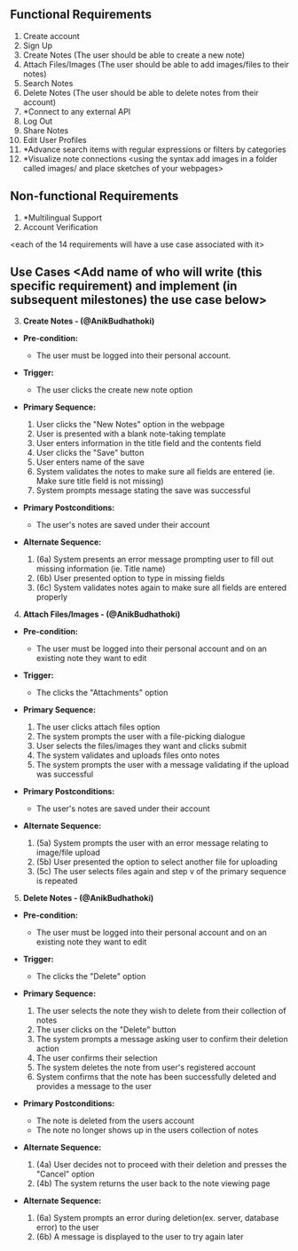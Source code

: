 ## Functional Requirements
1. Create account
2. Sign Up
3. Create Notes (The user should be able to create a new note)
4. Attach Files/Images (The user should be able to add images/files to their notes)
5. Search Notes
6. Delete Notes (The user should be able to delete notes from their account)
7. *Connect to any external API
8. Log Out
9. Share Notes
10. Edit User Profiles
11. *Advance search items with regular expressions or filters by categories
12. *Visualize note connections
<using the syntax [](images/ui1.png) add images in a folder called images/ and place sketches of your webpages>

## Non-functional Requirements
1. *Multilingual Support 
2. Account Verification

<each of the 14 requirements will have a use case associated with it>
## Use Cases <Add name of who will write (this specific requirement) and implement (in subsequent milestones) the use case below>
3. **Create Notes - (@AnikBudhathoki)**
- **Pre-condition:** 
    - The user must be logged into their personal account.
- **Trigger:**
    - The user clicks the create new note option
- **Primary Sequence:**
  1. User clicks the "New Notes" option in the webpage
  2. User is presented with a blank note-taking template 
  3. User enters information in the title field and the contents field
  4. User clicks the "Save" button
  5. User enters name of the save
  6. System validates the notes to make sure all fields are entered (ie. Make sure title field is not missing)
  7. System prompts message stating the save was successful

- **Primary Postconditions:**
    - The user's notes are saved under their account
- **Alternate Sequence:** <you can have more than one alternate sequence to
describe multiple issues that may arise and their outcomes>
  1. (6a) System presents an error message prompting user to fill out missing information (ie. Title name)
  2. (6b) User presented option to type in missing fields
  3. (6c) System validates notes again to make sure all fields are entered properly
  
4. **Attach Files/Images - (@AnikBudhathoki)**
- **Pre-condition:** 
    - The user must be logged into their personal account and on an existing note they want to edit
- **Trigger:**
    - The clicks the "Attachments" option
- **Primary Sequence:**
  1. The user clicks attach files option
  2. The system prompts the user with a file-picking dialogue
  3. User selects the files/images they want and clicks submit
  4. The system validates and uploads files onto notes
  5. The system prompts the user with a message validating if the upload was successful


- **Primary Postconditions:**
    - The user's notes are saved under their account
- **Alternate Sequence:** <you can have more than one alternate sequence to
describe multiple issues that may arise and their outcomes>
  1. (5a) System prompts the user with an error message relating to image/file upload
  2. (5b) User presented the option to select another file for uploading
  3. (5c) The user selects files again and step v of the primary sequence is repeated

5. **Delete Notes - (@AnikBudhathoki)**
- **Pre-condition:** 
    - The user must be logged into their personal account and on an existing note they want to edit
- **Trigger:**
    - The clicks the "Delete" option
- **Primary Sequence:**
  1. The user selects the note they wish to delete from their collection of notes
  2. The user clicks on the "Delete" button
  3. The system prompts a message asking user to confirm their deletion action
  4. The user confirms their selection
  5. The system deletes the note from user's registered account
  6. System confirms that the note has been successfully deleted and provides a message to the user


- **Primary Postconditions:**
    - The note is deleted from the users account
    - The note no longer shows up in the users collection of notes
- **Alternate Sequence:** <you can have more than one alternate sequence to
describe multiple issues that may arise and their outcomes>
  1. (4a) User decides not to proceed with their deletion and presses the "Cancel" option
  2. (4b) The system returns the user back to the note viewing page

- **Alternate Sequence:** <you can have more than one alternate sequence to
describe multiple issues that may arise and their outcomes>
  1. (6a) System prompts an error during deletion(ex. server, database error) to the user
  2. (6b) A message is displayed to the user to try again later
